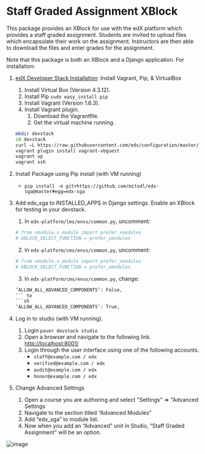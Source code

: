 Staff Graded Assignment XBlock
==============================

This package provides an XBlock for use with the edX platform which provides a staff graded assignment. Students are invited to upload files which encapsulate their work on the assignment. Instructors are then able to download the files and enter grades for the assignment.

Note that this package is both an XBlock and a Django application. For installation:

1. [edX Developer Stack Installation](https://github.com/edx/configuration/wiki/edX-Developer-Stack): Install Vagrant, Pip, & VirtualBox
    1. Install Virtual Box (Version 4.3.12).
    2. Install Pip `sudo easy_install pip`
    3. Install Vagrant (Version 1.6.3).
    4. Install Vagrant plugin.
        1. Download the Vagrantfile.
        2. Get the virtual machine running.
    ```sh
    mkdir devstack
    cd devstack
    curl –L https://raw.githubusercontent.com/edx/configuration/master/vagrant/release/devstack/Vagrantfile > Vagrantfile
    vagrant plugin install vagrant-vbguest
    vagrant up
    vagrant ssh
    ```

2. Install Package using Pip install (with VM running)
    - `pip install -e git+https://github.com/mitodl/edx-sga@master#egg=edx-sga`
3. Add edx_sga to INSTALLED_APPS in Django settings. Enable an XBlock for testing in your devstack.
    1. In `edx-platform/lms/envs/common.py`, uncomment:  
    ```sh  
    # from xmodule.x_module import prefer_xmodules  
    # XBLOCK_SELECT_FUNCTION = prefer_xmodules  
    ```  
    2. In `edx-platform/cms/envs/common.py`, uncomment:  
    ```sh  
    # from xmodule.x_module import prefer_xmodules  
    # XBLOCK_SELECT_FUNCTION = prefer_xmodules  
    ```  
    3. In `edx-platform/cms/envs/common.py`, change: 
    ```sh
    ‘ALLOW_ALL_ADVANCED_COMPONENTS’: False,
    ``` to
    ```sh
    ‘ALLOW_ALL_ADVANCED_COMPONENTS’: True,
    ```
4. Log in to studio (with VM running).
    1. Login `paver devstack studio`
    2. Open a browser and navigate to the following link. [http://localhost:8001/](http://localhost:8001/)
    3. Login through the user interface using one of the following accounts.
        - `staff@example.com / edx`
        - `verified@example.com / edx`
        - `audit@example.com / edx`
        - `honor@example.com / edx`

5. Change Advanced Settings
    1. Open a course you are authoring and select "Settings" ⇒ "Advanced Settings
    2. Navigate to the section titled “Advanced Modules”
    3. Add “edx_sga” to module list.
    4. Now when you add an “Advanced” unit in Studio, “Staff Graded Assignment” will be an option.

![image](/../screenshots/img/screenshot-studio-new-unit.png?raw=tru)
